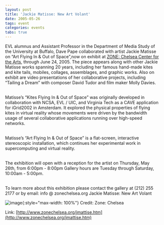 ```yaml
---
layout: post
title: 'Jackie Matisse: New Art Volant'
date: 2005-05-26
tags: event
categories: events
tabs: true
---
```


EVL alumnus and Assistant Professor in the Department of Media Study of the University at Buffalo, Dave Pape collaborated with artist Jackie Matisse on &ldquo;Art Flying In &amp; Out of Space&rdquo;,now on exhibit at <a href="http://www.zonechelsea.org">ZONE: Chelsea Center for the Arts</a>, through June 24, 2005. The piece appears along with other Jackie Matisse works spanning 20 years, including her famous hand-made kites and kite tails, mobiles, collages, assemblages, and graphic works. Also on exhibit are video presentations of her collaborative projects, including &ldquo;Tailing a Dream&rdquo; with composer David Tudor and film maker Molly Davies.<br><br>

Matisse&rsquo;s &ldquo;Kites Flying In &amp; Out of Space&rdquo; was originally developed in collaboration with NCSA, EVL / UIC, and Virginia Tech as a CAVE application for iGrid2002 in Amsterdam. It explored the physical properties of flying kites in virtual reality whose movements were driven by the bandwidth usage of several collaborative applications running over high-speed networks.<br><br>

Matisse&rsquo;s &ldquo;Art Flying In &amp; Out of Space&rdquo; is a flat-screen, interactive stereoscopic installation, which continues her experimental work in supercomputing and virtual reality.<br><br>

The exhibition will open with a reception for the artist on Thursday, May 26th, from 6:00pm - 8:00pm Gallery hours are Tuesday through Saturday, 10:00am - 5:00pm.<br><br>

To learn more about this exhibition please contact the gallery at (212) 255 2177 or by email: info @ zonechelsea.org
Jackie Matisse: New Art Volant

![image](https://www.evl.uic.edu/output/originals/kites.jpg-srcw.jpg){:style="max-width: 100%"}
Credit: Zone: Chelsea


Link: [http://www.zonechelsea.org/jmattise.htm](http://www.zonechelsea.org/jmattise.htm)

